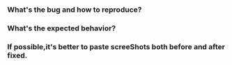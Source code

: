 <!--
Thank you for contributing to **NebulaGraph Dashboard**! 
-->

### What's the bug and how to reproduce?
<!-- Link the related issue if exists -->

### What's the expected behavior?
<!-- Link the origin design if exists -->

### If possible,it's better to paste screeShots both before and after fixed.
<!-- Screenshots will help us understand easily -->